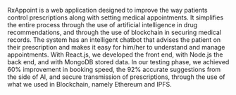 RxAppoint is a web application designed to improve the way patients control prescriptions along with setting medical appointments. It simplifies the entire process through the use of artificial intelligence in drug recommendations, and through the use of blockchain in securing medical records. The system has an intelligent chatbot that advises the patient on their prescription and makes it easy for him/her to understand and manage appointments. With React.js, we developed the front end, with Node.js the back end, and with MongoDB stored data. In our testing phase, we achieved 60% improvement in booking speed, the 92% accurate suggestions from the side of AI, and secure transmission of prescriptions, through the use of what we used in Blockchain, namely Ethereum and IPFS.
